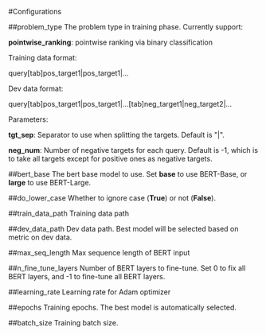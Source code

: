 #Configurations

##problem_type
The problem type in training phase. Currently support:

**pointwise_ranking**: pointwise ranking via binary classification

Training data format:

query[tab]pos_target1|pos_target1|...

Dev data format:

query[tab]pos_target1|pos_target1|...[tab]neg_target1|neg_target2|...

Parameters:

**tgt_sep**: Separator to use when splitting the targets. Default is "|".

**neg_num**: Number of negative targets for each query. Default is -1, which is to take all targets except for positive ones
as negative targets. 


##bert\_base
The bert base model to use. Set **base** to use BERT-Base, or **large** to use BERT-Large. 

##do\_lower\_case
Whether to ignore case (**True**) or not (**False**).

##train\_data\_path
Training data path

##dev\_data\_path
Dev data path. Best model will be selected based on metric on dev data.

##max\_seq\_length
Max sequence length of BERT input

##n\_fine\_tune\_layers
Number of BERT layers to fine-tune. Set 0 to fix all BERT layers, and -1 to fine-tune all BERT layers.

##learning\_rate
Learning rate for Adam optimizer

##epochs
Training epochs. The best model is automatically selected.

##batch\_size
Training batch size.